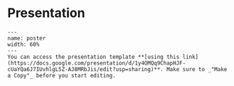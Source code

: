 
# Presentation


```{figure} ../assets/presentation_screenshot.png
---
name: poster
width: 60%
---
You can access the presentation template **[using this link](https://docs.google.com/presentation/d/1y4OMQq9ChapHJF-cUaYQa6J7IUvhlgL5Z-AJ8MRbJis/edit?usp=sharing)**. Make sure to _"Make a Copy"_ before you start editing.

```